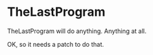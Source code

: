 TheLastProgram
==============

TheLastProgram will do anything.  Anything at all. 

OK, so it needs a patch to do that.
